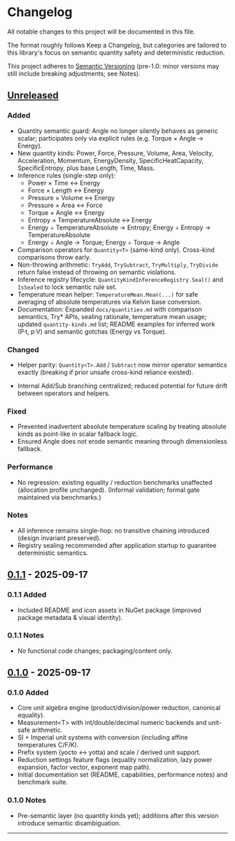 # Changelog

All notable changes to this project will be documented in this file.

The format roughly follows Keep a Changelog, but categories are tailored to this library's focus on semantic quantity safety and deterministic reduction.

This project adheres to [Semantic Versioning](https://semver.org/) (pre-1.0: minor versions may still include breaking adjustments; see Notes).

## [Unreleased]

### Added

- Quantity semantic guard: Angle no longer silently behaves as generic scalar; participates only via explicit rules (e.g. Torque × Angle → Energy).
- New quantity kinds: Power, Force, Pressure, Volume, Area, Velocity, Acceleration, Momentum, EnergyDensity, SpecificHeatCapacity, SpecificEntropy, plus base Length, Time, Mass.
- Inference rules (single-step only):
  - Power × Time ↔ Energy
  - Force × Length ↔ Energy
  - Pressure × Volume ↔ Energy
  - Pressure × Area ↔ Force
  - Torque × Angle ↔ Energy
  - Entropy × TemperatureAbsolute ↔ Energy
  - Energy ÷ TemperatureAbsolute → Entropy; Energy ÷ Entropy → TemperatureAbsolute
  - Energy ÷ Angle → Torque; Energy ÷ Torque → Angle
- Comparison operators for `Quantity<T>` (same-kind only). Cross-kind comparisons throw early.
- Non-throwing arithmetic: `TryAdd`, `TrySubtract`, `TryMultiply`, `TryDivide` return false instead of throwing on semantic violations.
- Inference registry lifecycle: `QuantityKindInferenceRegistry.Seal()` and `IsSealed` to lock semantic rule set.
- Temperature mean helper: `TemperatureMean.Mean(...)` for safe averaging of absolute temperatures via Kelvin base conversion.
- Documentation: Expanded `docs/quantities.md` with comparison semantics, Try* APIs, sealing rationale, temperature mean usage; updated `quantity-kinds.md` list; README examples for inferred work (P·t, p·V) and semantic gotchas (Energy vs Torque).

### Changed

- Helper parity: `Quantity<T>.Add` / `Subtract` now mirror operator semantics exactly (breaking if prior unsafe cross-kind reliance existed).

- Internal Add/Sub branching centralized; reduced potential for future drift between operators and helpers.

### Fixed

- Prevented inadvertent absolute temperature scaling by treating absolute kinds as point-like in scalar fallback logic.
- Ensured Angle does not erode semantic meaning through dimensionless fallback.

### Performance

- No regression: existing equality / reduction benchmarks unaffected (allocation profile unchanged). (Informal validation; formal gate maintained via benchmarks.)

### Notes

- All inference remains single-hop: no transitive chaining introduced (design invariant preserved).
- Registry sealing recommended after application startup to guarantee deterministic semantics.

## [0.1.1] - 2025-09-17

### 0.1.1 Added

- Included README and icon assets in NuGet package (improved package metadata & visual identity).

### 0.1.1 Notes

- No functional code changes; packaging/content only.

## [0.1.0] - 2025-09-17

### 0.1.0 Added

- Core unit algebra engine (product/division/power reduction, canonical equality).
- Measurement&lt;T&gt; with int/double/decimal numeric backends and unit-safe arithmetic.
- SI + Imperial unit systems with conversion (including affine temperatures C/F/K).
- Prefix system (yocto ↔ yotta) and scale / derived unit support.
- Reduction settings feature flags (equality normalization, lazy power expansion, factor vector, exponent map path).
- Initial documentation set (README, capabilities, performance notes) and benchmark suite.

### 0.1.0 Notes

- Pre-semantic layer (no quantity kinds yet); additions after this version introduce semantic disambiguation.

---

[Unreleased]: https://github.com/veggerby/Veggerby.Units/compare/v0.1.1...HEAD
[0.1.1]: https://github.com/veggerby/Veggerby.Units/compare/v0.1.0...v0.1.1
[0.1.0]: https://github.com/veggerby/Veggerby.Units/releases/tag/v0.1.0
